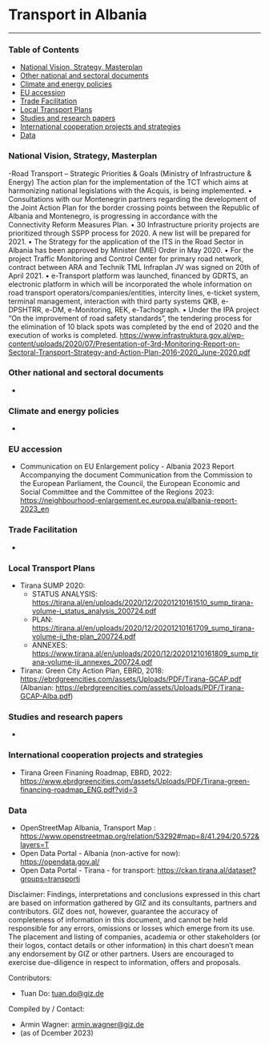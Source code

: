 # Transport in Albania


------------------------------

### Table of Contents

- [National Vision, Strategy, Masterplan](#National-Vision-Strategy-Masterplan)
- [Other national and sectoral documents](#other-national-sectoral-documents) 
- [Climate and energy policies](#climate-energy-policies) 
- [EU accession](#eu-accession)
- [Trade Facilitation](#trade-facilitation)  
- [Local Transport Plans](#local-transport-plans) 
- [Studies and research papers](#studies-research) 
- [International cooperation projects and strategies](#International-cooperation) 
- [Data](#data) 

  
### National Vision, Strategy, Masterplan <a name="national-vision-strategy-masterplan"></a> 

-Road Transport – Strategic Priorities & Goals (Ministry of Infrastructure & Energy)
The action plan for the implementation of the TCT which aims at harmonizing national legislations with the Acquis, is being implemented.
•	Consultations with our Montenegrin partners regarding the development of the Joint Action Plan for the border crossing points between the Republic of Albania and Montenegro, is progressing in accordance with the Connectivity Reform Measures Plan.
•	30 Infrastructure priority projects are prioritized through SSPP process for 2020. A new list will be prepared for 2021. 
•	The Strategy for the application of the ITS in the Road Sector in Albania has been approved by Minister (MIE) Order in May 2020. 
•	For the project Traffic Monitoring and Control Center for primary road network, contract between ARA and Technik TML Infraplan JV was signed on 20th of April 2021. 
•	e-Transport platform was launched, financed by GDRTS, an electronic platform in which will be incorporated the whole information on road transport operators/companies/entities, intercity lines, e-ticket system, terminal management, interaction with third party systems QKB, e-DPSHTRR, e-DM, e-Monitoring, REK, e-Tachograph. 
•	Under the IPA project “On the improvement of road safety standards”, the tendering process for the elimination of 10 black spots was completed by the end of 2020 and the execution of works is completed.
https://www.infrastruktura.gov.al/wp-content/uploads/2020/07/Presentation-of-3rd-Monitoring-Report-on-Sectoral-Transport-Strategy-and-Action-Plan-2016-2020_June-2020.pdf 

### Other national and sectoral documents <a name="other-national-sectoral-documents"></a> 

-

### Climate and energy policies <a name="climate-energy-policies"></a> 

- 


### EU accession <a name="eu-accession"></a> 

- Communication on EU Enlargement policy - Albania 2023 Report Accompanying the document Communication from the Commission to the European Parliament, the Council, the European Economic and Social Committee and the Committee of the Regions 2023: https://neighbourhood-enlargement.ec.europa.eu/albania-report-2023_en

### Trade Facilitation <a name="trade-facilitation"></a> 


- 

### Local Transport Plans <a name="local-transport-plans"></a>  

- Tirana SUMP 2020:
  - STATUS ANALYSIS: https://tirana.al/en/uploads/2020/12/20201210161510_sump_tirana-volume-i_status_analysis_200724.pdf
  - PLAN: https://tirana.al/en/uploads/2020/12/20201210161709_sump_tirana-volume-ii_the-plan_200724.pdf
  - ANNEXES: https://www.tirana.al/en/uploads/2020/12/20201210161809_sump_tirana-volume-iii_annexes_200724.pdf
- Tirana: Green City Action Plan, EBRD, 2018: https://ebrdgreencities.com/assets/Uploads/PDF/Tirana-GCAP.pdf (Albanian: https://ebrdgreencities.com/assets/Uploads/PDF/Tirana-GCAP-Alba.pdf)

### Studies and research papers <a name="studies-research"></a> 

- 

### International cooperation projects and strategies <a name="international-cooperation"></a> 

- Tirana Green Finaning Roadmap, EBRD, 2022: https://www.ebrdgreencities.com/assets/Uploads/PDF/Tirana-green-financing-roadmap_ENG.pdf?vid=3

### Data <a name="data"></a>

- OpenStreetMap Albania, Transport Map : https://www.openstreetmap.org/relation/53292#map=8/41.294/20.572&layers=T
- Open Data Portal - Albania (non-active for now): https://opendata.gov.al/
- Open Data Portal - Tirana - for transport: https://ckan.tirana.al/dataset?groups=transporti

Disclaimer: Findings, interpretations and conclusions expressed in this chart are based on information gathered by GIZ and its consultants, partners and contributors. GIZ does not, however, guarantee the accuracy of completeness of information in this document, and cannot be held responsible for any errors, omissions or losses which emerge from its use. The placement and listing of companies, academia or other stakeholders (or their logos, contact details or other information) in this chart doesn’t mean any endorsement by GIZ or other partners. Users are encouraged to exercise due-diligence in respect to information, offers and proposals.


Contributors:
- Tuan Do: tuan.do@giz.de


Compiled by / Contact:
- Armin Wagner: armin.wagner@giz.de
- (as of Dcember 2023)
